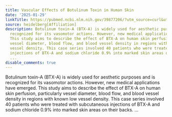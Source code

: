 ```yaml
---
title: Vascular Effects of Botulinum Toxin in Human Skin
date: '2025-01-29'
linkTitle: https://pubmed.ncbi.nlm.nih.gov/39877206/?utm_source=curl&utm_medium=rss&utm_campaign=pubmed-2&utm_content=1FakS-2QOkCT8HsMOQP1bCRQ4YzyumYOmxmF0moLsQ3dFB1E9V&fc=20220326224207&ff=20250129170949&v=2.18.0.post9+e462414
source: heidelberg[Affiliation]
description: Botulinum toxin-A (BTX-A) is widely used for aesthetic purposes and is
  recognized for its vasomotor actions. However, new medical applications have emerged.
  This study aims to describe the effect of BTX-A on human skin perfusion, particularly
  vessel diameter, blood flow, and blood vessel density in regions with known low
  vessel density. This case series involved 40 patients who were treated with subcutaneous
  injections of BTX-A and sodium chloride 0.9% into marked skin areas on their backs.
  ...
disable_comments: true
---
```

Botulinum toxin-A (BTX-A) is widely used for aesthetic purposes and is recognized for its vasomotor actions. However, new medical applications have emerged. This study aims to describe the effect of BTX-A on human skin perfusion, particularly vessel diameter, blood flow, and blood vessel density in regions with known low vessel density. This case series involved 40 patients who were treated with subcutaneous injections of BTX-A and sodium chloride 0.9% into marked skin areas on their backs. ...